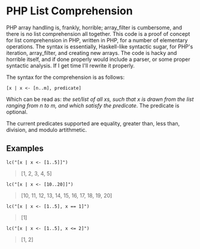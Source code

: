# PHP List Comprehension

PHP array handling is, frankly, horrible; array_filter is cumbersome, and there is no list comprehension all together. This code is a proof of concept for list comprehension in PHP, written in PHP, for a number of elementary operations. The syntax is essentially, Haskell-like syntactic sugar, for PHP's iteration, array_filter, and creating new arrays. The code is hacky and horrible itself, and if done properly would include a parser, or some proper syntactic analysis. If I get time I'll rewrite it properly.

The syntax for the comprehension is as follows:

`[x | x <- [n..m], predicate]`

Which can be read as: _the set/list of all xs, such that x is drawn from the list ranging from n to m, and which satisfy the predicate_. The predicate is optional.

The current predicates supported are equality, greater than, less than, division, and modulo artithmetic. 

## Examples

`lc("[x | x <- [1..5]]")`
> [1, 2, 3, 4, 5]

`lc("[x | x <- [10..20]]")`
> [10, 11, 12, 13, 14, 15, 16, 17, 18, 19, 20]

`lc("[x | x <- [1..5], x == 1]")`
> [1]

`lc("[x | x <- [1..5], x <= 2]")`
> [1, 2]

